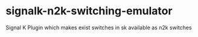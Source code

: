 # signalk-n2k-switching-emulator
Signal K Plugin which makes exist switches in sk available as n2k switches
